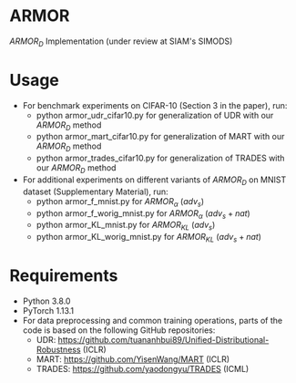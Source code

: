 # ARMOR
$ARMOR_D$ Implementation (under review at SIAM's SIMODS)

# Usage
- For benchmark experiments on CIFAR-10 (Section 3 in the paper), run:
  - python armor_udr_cifar10.py for generalization of UDR with our $ARMOR_D$ method
  - python armor_mart_cifar10.py for generalization of MART with our $ARMOR_D$ method
  - python armor_trades_cifar10.py for generalization of TRADES with our $ARMOR_D$ method
- For additional experiments on different variants of $ARMOR_D$ on MNIST dataset (Supplementary Material), run:
  - python armor_f_mnist.py for $ARMOR_{\alpha}$ ($adv_s$)
  - python armor_f_worig_mnist.py for $ARMOR_{\alpha}$ ($adv_s+nat$)
  - python armor_KL_mnist.py for $ARMOR_{KL}$ ($adv_s$)
  - python armor_KL_worig_mnist.py for $ARMOR_{KL}$ ($adv_s+nat$)

# Requirements
- Python 3.8.0
- PyTorch 1.13.1
- For data preprocessing and common training operations, parts of the code is based on the following GitHub repositories:
  - UDR: https://github.com/tuananhbui89/Unified-Distributional-Robustness (ICLR)
  - MART: https://github.com/YisenWang/MART (ICLR)
  - TRADES: https://github.com/yaodongyu/TRADES (ICML)


